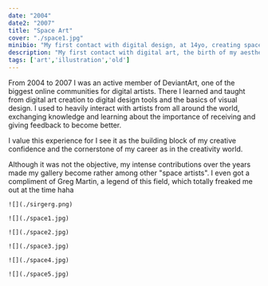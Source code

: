 ```yaml
---
date: "2004"
date2: "2007"
title: "Space Art"
cover: "./space1.jpg"
minibio: "My first contact with digital design, at 14yo, creating space art wallpapers."
description: "My first contact with digital art, the birth of my aesthetic self. Making space wallpapers got me started with digital design tools and with a vibrant community of online artists and designers called DeviantArt."
tags: ['art','illustration','old']
---
```


From 2004 to 2007 I was an active member of DeviantArt, one of the biggest online communities for digital artists. There I learned and taught from digital art creation to digital design tools and the basics of visual design. I used to heavily interact with artists from all around the world, exchanging knowledge and learning about the importance of receiving and giving feedback to become better.

I value this experience for I see it as the building block of my creative confidence and the cornerstone of my career as in the creativity world.

Although it was not the objective, my intense contributions over the years made my gallery become rather among other "space artists". I even got a compliment of Greg Martin, a legend of this field, which totally freaked me out at the time haha

```grid|1
![](./sirgerg.png)
``` 
<!--  
<results-banner
    data='{
        "pageviews": "32,000+",
        "comments made": "4,263",
        "experience": "3 years"
    }'>
</results-banner> -->

```grid|1
![](./space1.jpg)
``` 

```grid|1
![](./space2.jpg)
```

```grid|1
![](./space3.jpg)
```

```grid|1
![](./space4.jpg) 
```

```grid|1
![](./space5.jpg)
```